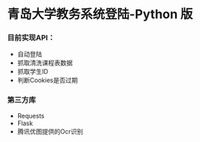 # 青岛大学教务系统登陆-Python 版

### 目前实现API：

* 自动登陆
* 抓取清洗课程表数据
* 抓取学生ID
* 判断Cookies是否过期

### 第三方库

* Requests
* Flask
* 腾讯优图提供的Ocr识别